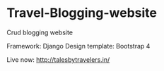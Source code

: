 # Travel-Blogging-website
Crud blogging website

Framework: Django
Design template: Bootstrap 4

Live now: 
http://talesbytravelers.in/


